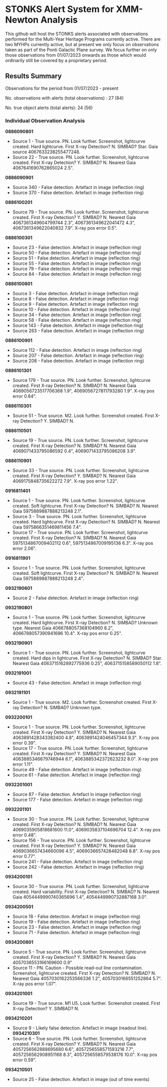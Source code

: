 # STONKS Alert System for XMM-Newton Analysis

This github will host the STONKS alerts associated with observations performed for the Multi-Year Heritage Programs currently active. There are two MYHPs currently active, 
but at present we only focus on observations taken as part of the Ponti Galactic Plane survey. We focus further on only those observations from 01/07/2023 onwards as those which
would ordinarily still be covered by a proprietary period.




## Results Summary


Observations for the period from 01/07/2023 - present

No. observations with alerts (total observations) :		27  (84)

No. true object alerts (total alerts):   24  (56)


### Individual Observation Analysis

**0886090801**
+ Source 1 - True source. PN. Look further. Screenshot, lightcurve created. Hard lightcurve. First X-ray Detection? N. SIMBAD? Star. Gaia source 4067633238255477248.
+ Source 22 - True source. PN. Look further. Screenshot, lightcurve created. First X-ray Detection? Y. SIMBAD? N. Nearest Gaia 4067641690762865024 2.5".

**0886090901**
+ Source 340 - False detection. Artefact in image (reflection ring)
+ Source 370 - False detection. Artefact in image (reflection ring)

**0886100201**
+ Source 79 - True source. PN. Look further. Screenshot, lightcurve created. First X-ray Detection? Y. SIMBAD? N. Nearest Gaia 4067361349604799744 2.3", 4067361349622041472 4.3", 4067361349622040832 7.9". X-ray pos error 0.5".

**0886100301**
+ Source 23 - False detection. Artefact in image (reflection ring)
+ Source 50 - False detection. Artefact in image (reflection ring)
+ Source 51 - False detection. Artefact in image (reflection ring)
+ Source 55 - False detection. Artefact in image (reflection ring)
+ Source 79 - False detection. Artefact in image (reflection ring)
+ Source 84 - False detection. Artefact in image (reflection ring)

**0886100801**
+ Source 3 - False detection. Artefact in image (reflection ring)
+ Source 8 - False detection. Artefact in image (reflection ring)
+ Source 9 - False detection. Artefact in image (reflection ring)
+ Source 10 - False detection. Artefact in image (reflection ring)
+ Source 34 - False detection. Artefact in image (reflection ring)
+ Source 58 - False detection. Artefact in image (reflection ring)
+ Source 143 - False detection. Artefact in image (reflection ring)
+ Source 263 - False detection. Artefact in image (reflection ring)

**0886100901**
+ Source 112 - False detection. Artefact in image (reflection ring)
+ Source 207 - False detection. Artefact in image (reflection ring)
+ Source 208 - False detection. Artefact in image (reflection ring)

**0886101301**
+ Source 179 - True source. PN. Look further. Screenshot, lightcurve created. First X-ray Detection? N. SIMBAD? N. Nearest Gaia 4069056723517706368 1.9", 4069056727811793280 1.9". X-ray pos error 0.84".

**0886110301**
+ Source 51 - True source. M2. Look further. Screenshot created. First X-ray Detection? Y. SIMBAD? N.

**0886110501**
+ Source 19 - True source. PN. Look further. Screenshot, lightcurve created. First X-ray Detection? N. SIMBAD? N. Nearest Gaia 4069071433795086592 0.4", 4069071433795086208 3.9".

**0886110901**
+ Source 33 - True source. PN. Look further. Screenshot, lightcurve created. First X-ray Detection? Y. SIMBAD? N. Nearest Gaia 	4069175848735622272	7.9". X-ray pos error 1.22".

**0916811401**
+ Source 1 - True source. PN. Look further. Screenshot, lightcurve created. Soft lightcurve. First X-ray Detection? N. SIMBAD? N. Nearest Gaia 5975889887888213248 2.1".
+ Source 3 - True source. PN. Look further. Screenshot, lightcurve created. Hard lightcurve. First X-ray Detection? N. SIMBAD? N. Nearest Gaia 5975866351469811456 7.4".
+ Source 17 - True source. PN. Look further. Screenshot, lightcurve created. First X-ray Detection? N. SIMBAD? N. Nearest Gaia 5975134867009402112 0.6", 	5975134867009195136	 6.3". X-ray pos error 2.06".

**0916811901**
+ Source 1 - True source. PN. Look further. Screenshot, lightcurve created. Soft lightcurve. First X-ray Detection? N. SIMBAD? N. Nearest Gaia 5975889887888213248 2.4".

**0932190601**
+ Source 2 - False detection. Artefact in image (reflection ring)

**0932190801**
+ Source 1 - True source. PN. Look further. Screenshot, lightcurve created. Hard lightcurve. First X-ray Detection? N. SIMBAD? Unknown type. Nearest Gaia 4066788057368104960 8.2", 4066788057390941696	10.4". X-ray pos error 0.25".

**0932190901**
+ Source 1 - True source. PN. Look further. Screenshot, lightcurve created. Hard dips in lightcurve. First X-ray Detection? N. SIMBAD? Star. Nearest Gaia 4063715162892775936 0.25", 4063715158589050112 1.8".

**0932191001**
+ Source 43 - False detection. Artefact in image (reflection ring)

**0932191101**
+ Source 1 - True source. M2. Look further. Screenshot created. First X-ray Detection? N. SIMBAD? Unknown type.

**0932200101**
+ Source 1 - True source. PN. Look further. Screenshot, lightcurve created. First X-ray Detection? Y. SIMBAD? N. Nearest Gaia 4063891428343382400 4.8", 4063891424046457344	9.3". X-ray pos error 0.39".
+ Source 17 - True source. PN. Look further. Screenshot, lightcurve created. First X-ray Detection? Y. SIMBAD? N. Nearest Gaia 4063885346679746944 6.1", 4063885342372623232 8.0". X-ray pos error 1.11".
+ Source 49 - False detection. Artefact in image (reflection ring)
+ Source 61 - False detection. Artefact in image (reflection ring)

**0932201001**
+ Source 87 - False detection. Artefact in image (reflection ring)
+ Source 177 - False detection. Artefact in image (reflection ring)

**0932201101**
+ Source 30 - True source. PN. Look further. Screenshot, lightcurve created. First X-ray Detection? N. SIMBAD? N. Nearest Gaia 4069035905818681600 11.0", 4069035837104696704 12.4". X-ray pos error 0.48".
+ Source 156 - True source. PN. Look further. Screenshot, lightcurve created. First X-ray Detection? Y. SIMBAD? N. Nearest Gaia 4069036657434660096 4.5", 4069036657428482048 8.8". X-ray pos error 0.77".
+ Source 241 - False detection. Artefact in image (reflection ring)
+ Source 242 - False detection. Artefact in image (reflection ring)

**0934200101**
+ Source 30 - True source. PN. Look further. Screenshot, lightcurve created. Hard variability. First X-ray Detection? N. SIMBAD? N. Nearest Gaia 4054449990740365696 1.4", 4054449990732887168 3.0".

**0934200501**
+ Source 18 - False detection. Artefact in image (reflection ring)
+ Source 19 - False detection. Artefact in image (reflection ring)
+ Source 23 - False detection. Artefact in image (reflection ring)
+ Source 71 - False detection. Artefact in image (reflection ring)

**0934200801**
+ Source 5 - True source. PN. Look further. Screenshot, lightcurve created. First X-ray Detection? Y. SIMBAD? N. Nearest Gaia 4057036553166169600 0.9"
+ Source 11 - PN. Caution - Possible read-out line contamination. Screenshot, lightcurve created. First X-ray Detection? N. SIMBAD? N. Nearest Gaia 4057030162253566336 1.2", 4057030166551252864 5.7". X-ray pos error 1.07".

**0934201001**
+ Source 19 - True source. M1 U5. Look further. Screenshot created. First X-ray Detection? Y. SIMBAD? N.

**0934210201**
+ Source 9 - Likely false detection. Artefact in image (readout line).
**0934210301**
+ Source 6 - True source. PN. Look further. Screenshot, lightcurve created. First X-ray Detection? Y. SIMBAD? N.  Nearest Gaia 4057256562888695680 6.6", 4057256558571593216 7.7", 4057256562908951168 8.3", 4057256558579538176 10.0". X-ray pos error 0.59".

**0934210501**
+ Source 25 - False detection. Artefact in image (out of time events)
